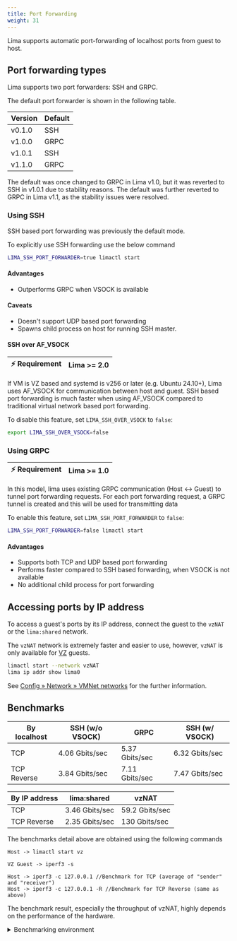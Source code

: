 ```yaml
---
title: Port Forwarding
weight: 31
---
```


Lima supports automatic port-forwarding of localhost ports from guest to host.

## Port forwarding types

Lima supports two port forwarders: SSH and GRPC.

The default port forwarder is shown in the following table.

| Version | Default |
| --------| ------- |
| v0.1.0  | SSH     |
| v1.0.0  | GRPC    |
| v1.0.1  | SSH     |
| v1.1.0  | GRPC    |

The default was once changed to GRPC in Lima v1.0, but it was reverted to SSH in v1.0.1 due to stability reasons.
The default was further reverted to GRPC in Lima v1.1, as the stability issues were resolved.

### Using SSH

SSH based port forwarding was previously the default mode.

To explicitly use SSH forwarding use the below command

```bash
LIMA_SSH_PORT_FORWARDER=true limactl start
```

#### Advantages

- Outperforms GRPC when VSOCK is available

#### Caveats

- Doesn't support UDP based port forwarding
- Spawns child process on host for running SSH master.

#### SSH over AF_VSOCK

| ⚡ Requirement | Lima >= 2.0 |
|---------------|-------------|

If VM is VZ based and systemd is v256 or later (e.g. Ubuntu 24.10+), Lima uses AF_VSOCK for communication between host and guest.
SSH based port forwarding is much faster when using AF_VSOCK compared to traditional virtual network based port forwarding.

To disable this feature, set `LIMA_SSH_OVER_VSOCK` to `false`:

```bash
export LIMA_SSH_OVER_VSOCK=false
```

### Using GRPC

| ⚡ Requirement | Lima >= 1.0 |
|---------------|-------------|

In this model, lima uses existing GRPC communication (Host <-> Guest) to tunnel port forwarding requests.
For each port forwarding request, a GRPC tunnel is created and this will be used for transmitting data

To enable this feature, set `LIMA_SSH_PORT_FORWARDER` to `false`:

```bash
LIMA_SSH_PORT_FORWARDER=false limactl start
```

#### Advantages

- Supports both TCP and UDP based port forwarding
- Performs faster compared to SSH based forwarding, when VSOCK is not available
- No additional child process for port forwarding


## Accessing ports by IP address

To access a guest's ports by its IP address, connect the guest to the `vzNAT` or the `lima:shared` network.

The `vzNAT` network is extremely faster and easier to use, however, `vzNAT` is only available for [VZ](./vmtype/vz.md) guests.

```bash
limactl start --network vzNAT
lima ip addr show lima0
```

See [Config » Network » VMNet networks](./network/vmnet.md) for the further information.

## Benchmarks

<!-- When updating the benchmark result, make sure to update the benchmarking environment too -->

| By localhost | SSH (w/o VSOCK) | GRPC           | SSH (w/ VSOCK)  |
|--------------|-----------------|----------------|-----------------|
| TCP          | 4.06 Gbits/sec  | 5.37 Gbits/sec | 6.32 Gbits/sec  |
| TCP Reverse  | 3.84 Gbits/sec  | 7.11 Gbits/sec | 7.47 Gbits/sec  |

| By IP address | lima:shared    | vzNAT          |
|---------------|----------------|----------------|
| TCP           | 3.46 Gbits/sec | 59.2 Gbits/sec |
| TCP Reverse   | 2.35 Gbits/sec | 130  Gbits/sec |

The benchmarks detail above are obtained using the following commands

```
Host -> limactl start vz

VZ Guest -> iperf3 -s

Host -> iperf3 -c 127.0.0.1 //Benchmark for TCP (average of "sender" and "receiver")
Host -> iperf3 -c 127.0.0.1 -R //Benchmark for TCP Reverse (same as above)
```

The benchmark result, especially the throughput of vzNAT, highly depends on the performance of the hardware.

<details>
<summary>Benchmarking environment</summary>
<p>

- Lima version: 2.0.0-alpha.2
- Guest: Ubuntu 25.04
  - OpenSSH 9.9p1
  - iperf 3.18
- Host: macOS 26.0.1
  - OpenSSH 10.0p2
  - iperf 3.19.1 (Homebrew)
- Hardware: MacBook Pro 2024 (M4 Max, 128 GiB)

</p>
</details>